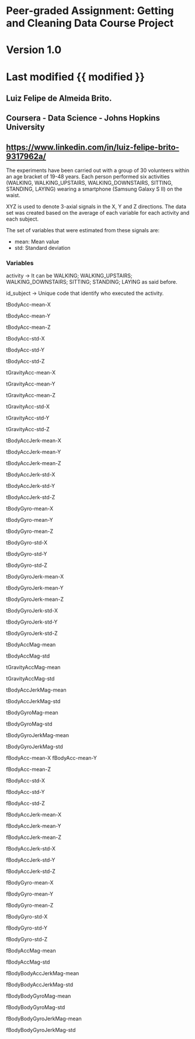 # Peer-graded Assignment: Getting and Cleaning Data Course Project 
# Version 1.0 
# Last modified {{ modified }}
## Luiz Felipe de Almeida Brito. 
## Coursera - Data Science - Johns Hopkins University
## https://www.linkedin.com/in/luiz-felipe-brito-9317962a/ 

The experiments have been carried out with a group of 30 volunteers within an age bracket of 19-48 years. 
Each person performed six activities (WALKING, WALKING_UPSTAIRS, WALKING_DOWNSTAIRS, SITTING, STANDING, LAYING) 
wearing a smartphone (Samsung Galaxy S II) on the waist.

XYZ is used to denote 3-axial signals in the X, Y and Z directions.
The data set was created based on the average of each variable for each activity and each subject.

The set of variables that were estimated from these signals are: 
- mean: Mean value
- std: Standard deviation

### Variables
activity -> It can be WALKING; WALKING_UPSTAIRS; WALKING_DOWNSTAIRS; SITTING; STANDING; LAYING as said before.

id_subject -> Unique code that identify who executed the activity.

tBodyAcc-mean-X 

tBodyAcc-mean-Y 

tBodyAcc-mean-Z 

tBodyAcc-std-X 

tBodyAcc-std-Y 

tBodyAcc-std-Z 

tGravityAcc-mean-X 

tGravityAcc-mean-Y 

tGravityAcc-mean-Z 

tGravityAcc-std-X 

tGravityAcc-std-Y 

tGravityAcc-std-Z 

tBodyAccJerk-mean-X 

tBodyAccJerk-mean-Y 

tBodyAccJerk-mean-Z 

tBodyAccJerk-std-X 

tBodyAccJerk-std-Y 

tBodyAccJerk-std-Z 

tBodyGyro-mean-X 

tBodyGyro-mean-Y 

tBodyGyro-mean-Z 

tBodyGyro-std-X 

tBodyGyro-std-Y 

tBodyGyro-std-Z 

tBodyGyroJerk-mean-X 

tBodyGyroJerk-mean-Y 

tBodyGyroJerk-mean-Z 

tBodyGyroJerk-std-X 

tBodyGyroJerk-std-Y 

tBodyGyroJerk-std-Z 

tBodyAccMag-mean 

tBodyAccMag-std 

tGravityAccMag-mean 

tGravityAccMag-std 

tBodyAccJerkMag-mean 

tBodyAccJerkMag-std 

tBodyGyroMag-mean 

tBodyGyroMag-std 

tBodyGyroJerkMag-mean 

tBodyGyroJerkMag-std 

fBodyAcc-mean-X 
fBodyAcc-mean-Y 

fBodyAcc-mean-Z 

fBodyAcc-std-X 

fBodyAcc-std-Y 

fBodyAcc-std-Z 

fBodyAccJerk-mean-X 

fBodyAccJerk-mean-Y 

fBodyAccJerk-mean-Z 

fBodyAccJerk-std-X 

fBodyAccJerk-std-Y 

fBodyAccJerk-std-Z 

fBodyGyro-mean-X 

fBodyGyro-mean-Y 

fBodyGyro-mean-Z 

fBodyGyro-std-X 

fBodyGyro-std-Y 

fBodyGyro-std-Z 

fBodyAccMag-mean 

fBodyAccMag-std 

fBodyBodyAccJerkMag-mean 

fBodyBodyAccJerkMag-std 

fBodyBodyGyroMag-mean 

fBodyBodyGyroMag-std 

fBodyBodyGyroJerkMag-mean 

fBodyBodyGyroJerkMag-std
